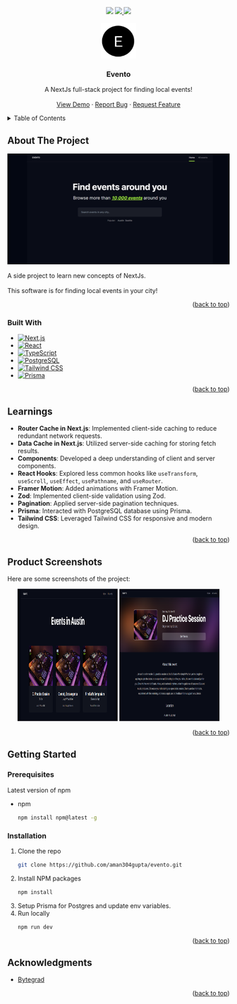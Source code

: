 <a id="readme-top"></a>

<div align="center">
    <a href"mailto:aman304gupta@gmail.com">
        <img src="https://img.shields.io/badge/Gmail-333333?style=for-the-badge&logo=gmail&logoColor=red" target="_blank" />
    </a>
    <a href="https://www.linkedin.com/in/aman304gupta/">
      <img src="https://img.shields.io/badge/LinkedIn-0077B5?style=for-the-badge&logo=linkedin&logoColor=white" target="_blank" />
    </a>
    <a href="https://aman304gupta-portfolio.vercel.app/">
      <img src="https://img.shields.io/badge/Portfolio-FF5722?style=for-the-badge&logo=todoist&logoColor=white" target="_blank" />
    </a>
</div>

<!-- PROJECT LOGO -->
<br />
<div align="center">
  <a href="https://evento-software.vercel.app/">
    <img src="public/Logo.png" alt="Logo" width="80" height="80">
  </a>

<h3 align="center">Evento</h3>

  <p align="center">
    A NextJs full-stack project for finding local events!
    <br />
    <br />
    <a href="https://evento-software.vercel.app/">View Demo</a>
    ·
    <a href="https://github.com/aman304gupta/evento/issues/new?labels=bug&template=bug-report.md">Report Bug</a>
    ·
    <a href="https://github.com/aman304gupta/evento/issues/new?labels=enhancement&template=feature-request---.md">Request Feature</a>
  </p>
</div>

<!-- TABLE OF CONTENTS -->
<details>
  <summary>Table of Contents</summary>
  <ol>
    <li>
      <a href="#about-the-project">About The Project</a>
      <ul>
        <li><a href="#built-with">Built With</a></li>
      </ul>
    </li>
    <li><a href="#learnings">Learnings</a></li>
    <li><a href="#product-screenshots">Product Screenshots</a></li>
    <li>
      <a href="#getting-started">Getting Started</a>
      <ul>
        <li><a href="#prerequisites">Prerequisites</a></li>
        <li><a href="#installation">Installation</a></li>
      </ul>
    </li>
    <li><a href="#acknowledgments">Acknowledgments</a></li>
  </ol>
</details>

<!-- ABOUT THE PROJECT -->

## About The Project

[![Product Name Screen Shot](public/Marketing.png)](https://evento-software.vercel.app/)

A side project to learn new concepts of NextJs.
<br />
<br />
This software is for finding local events in your city!

<p align="right">(<a href="#readme-top">back to top</a>)</p>

### Built With

- [![Next.js][nextjs-logo]](https://nextjs.org/)
- [![React][react-logo]](https://reactjs.org/)
- [![TypeScript][typescript-logo]](https://www.typescriptlang.org/)
- [![PostgreSQL][postgres-logo]](https://www.postgresql.org/)
- [![Tailwind CSS][tailwind-logo]](https://tailwindcss.com/)
- [![Prisma][prisma-logo]](https://www.prisma.io/)

<p align="right">(<a href="#readme-top">back to top</a>)</p>

<!-- Learning -->

## Learnings

- **Router Cache in Next.js**: Implemented client-side caching to reduce redundant network requests.
- **Data Cache in Next.js**: Utilized server-side caching for storing fetch results.
- **Components**: Developed a deep understanding of client and server components.
- **React Hooks**: Explored less common hooks like `useTransform`, `useScroll`, `useEffect`, `usePathname`, and `useRouter`.
- **Framer Motion**: Added animations with Framer Motion.
- **Zod**: Implemented client-side validation using Zod.
- **Pagination**: Applied server-side pagination techniques.
- **Prisma**: Interacted with PostgreSQL database using Prisma.
- **Tailwind CSS**: Leveraged Tailwind CSS for responsive and modern design.

<p align="right">(<a href="#readme-top">back to top</a>)</p>

<!-- Product Screenshots -->

## Product Screenshots

Here are some screenshots of the project:

<p align="center">
  <img src="/public/CityEvents.png" alt="CityEvents" title="CityEvents" height="300px" width="45%"/>
  <img src="/public/EventPage.png" alt="EventPage" title="EventPage" height="300px" width="45%"/>
</p>

<p align="right">(<a href="#readme-top">back to top</a>)</p>

<!-- GETTING STARTED -->

## Getting Started

### Prerequisites

Latest version of npm

- npm
  ```sh
  npm install npm@latest -g
  ```

### Installation

1. Clone the repo
   ```sh
   git clone https://github.com/aman304gupta/evento.git
   ```
2. Install NPM packages
   ```sh
   npm install
   ```
3. Setup Prisma for Postgres and update env variables.
4. Run locally
   ```sh
   npm run dev
   ```
   <p align="right">(<a href="#readme-top">back to top</a>)</p>

<!-- ACKNOWLEDGMENTS -->

## Acknowledgments

- [Bytegrad](https://www.youtube.com/@ByteGrad)

<p align="right">(<a href="#readme-top">back to top</a>)</p>

<!-- MARKDOWN LINKS & IMAGES -->
<!-- https://www.markdownguide.org/basic-syntax/#reference-style-links -->

[contributors-shield]: https://img.shields.io/github/contributors/aman304gupta/petsoft-project.svg?style=for-the-badge
[contributors-url]: https://github.com/aman304gupta/petsoft-project/graphs/contributors
[forks-shield]: https://img.shields.io/github/forks/aman304gupta/petsoft-project.svg?style=for-the-badge
[forks-url]: https://github.com/aman304gupta/petsoft-project/network/members
[stars-shield]: https://img.shields.io/github/stars/aman304gupta/petsoft-project.svg?style=for-the-badge
[stars-url]: https://github.com/aman304gupta/petsoft-project/stargazers
[issues-shield]: https://img.shields.io/github/issues/aman304gupta/petsoft-project.svg?style=for-the-badge
[issues-url]: https://github.com/aman304gupta/petsoft-project/issues
[license-shield]: https://img.shields.io/github/license/aman304gupta/petsoft-project.svg?style=for-the-badge
[license-url]: https://github.com/aman304gupta/petsoft-project/blob/master/LICENSE.txt
[linkedin-url]: https://linkedin.com/in/aman304gupta
[Next.js]: https://img.shields.io/badge/next.js-000000?style=for-the-badge&logo=nextdotjs&logoColor=white
[Next-url]: https://nextjs.org/
[React.js]: https://img.shields.io/badge/React-20232A?style=for-the-badge&logo=react&logoColor=61DAFB
[React-url]: https://reactjs.org/
[nextjs-logo]: https://img.shields.io/badge/Next.js-000000?style=for-the-badge&logo=next.js&logoColor=white
[react-logo]: https://img.shields.io/badge/React-20232A?style=for-the-badge&logo=react&logoColor=61DAFB
[typescript-logo]: https://img.shields.io/badge/TypeScript-007ACC?style=for-the-badge&logo=typescript&logoColor=white
[postgres-logo]: https://img.shields.io/badge/PostgreSQL-336791?style=for-the-badge&logo=postgresql&logoColor=white
[stripe-logo]: https://img.shields.io/badge/Stripe-008CDD?style=for-the-badge&logo=stripe&logoColor=white
[tailwind-logo]: https://img.shields.io/badge/Tailwind_CSS-38B2AC?style=for-the-badge&logo=tailwind-css&logoColor=white
[prisma-logo]: https://img.shields.io/badge/Prisma-2D3748?style=for-the-badge&logo=prisma&logoColor=white
